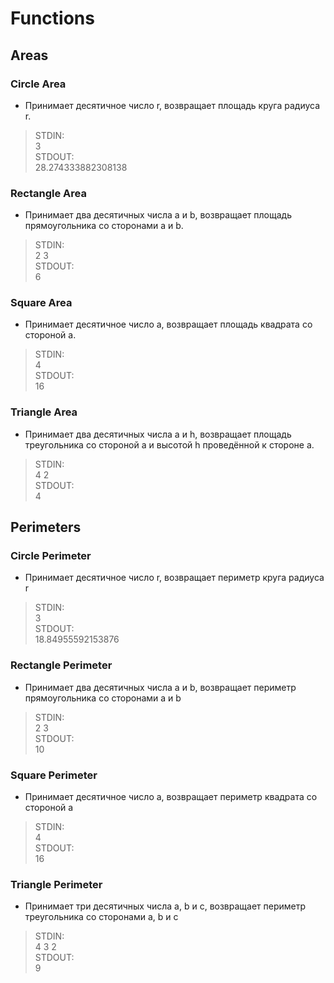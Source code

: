 # Functions

## Areas
### Circle Area
- Принимает десятичное число r, возвращает площадь круга радиуса r.  
>STDIN:  
    3  
STDOUT:  
    28.274333882308138
### Rectangle Area
- Принимает два десятичных числа a и b, возвращает площадь прямоугольника со сторонами a и b.  
>STDIN:  
    2 3  
STDOUT:  
    6
### Square Area
- Принимает десятичное число a, возвращает площадь квадрата со стороной a.  
>STDIN:  
    4  
STDOUT:  
    16
### Triangle Area
- Принимает два десятичных числа a и h, возвращает площадь треугольника со стороной a и высотой h проведённой к стороне a.  
>STDIN:  
    4 2  
STDOUT:  
    4

## Perimeters
### Circle Perimeter
- Принимает десятичное число r, возвращает периметр круга радиуса r  
>STDIN:  
    3  
STDOUT:  
    18.84955592153876
### Rectangle Perimeter
- Принимает два десятичных числа a и b, возвращает периметр прямоугольника со сторонами a и b  
>STDIN:  
    2 3  
STDOUT:   
    10
### Square Perimeter
- Принимает десятичное число a, возвращает периметр квадрата со стороной a  
>STDIN:  
    4  
STDOUT:  
    16
### Triangle Perimeter
- Принимает три десятичных числа a, b и c, возвращает периметр треугольника со сторонами a, b и с  
>STDIN:  
    4 3 2  
STDOUT:  
    9